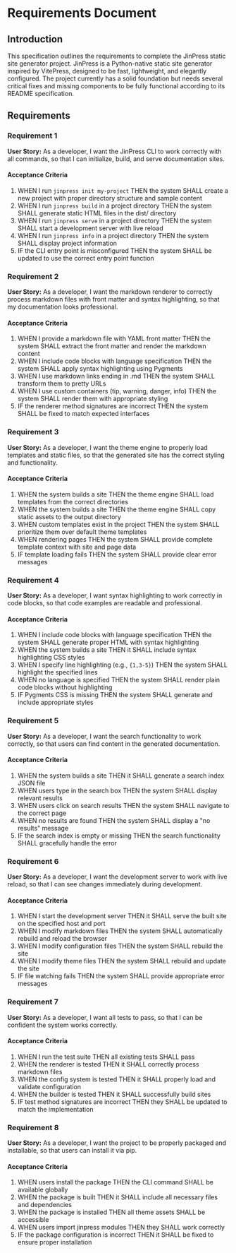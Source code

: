 # Requirements Document

## Introduction

This specification outlines the requirements to complete the JinPress static site generator project. JinPress is a Python-native static site generator inspired by VitePress, designed to be fast, lightweight, and elegantly configured. The project currently has a solid foundation but needs several critical fixes and missing components to be fully functional according to its README specification.

## Requirements

### Requirement 1

**User Story:** As a developer, I want the JinPress CLI to work correctly with all commands, so that I can initialize, build, and serve documentation sites.

#### Acceptance Criteria

1. WHEN I run `jinpress init my-project` THEN the system SHALL create a new project with proper directory structure and sample content
2. WHEN I run `jinpress build` in a project directory THEN the system SHALL generate static HTML files in the dist/ directory
3. WHEN I run `jinpress serve` in a project directory THEN the system SHALL start a development server with live reload
4. WHEN I run `jinpress info` in a project directory THEN the system SHALL display project information
5. IF the CLI entry point is misconfigured THEN the system SHALL be updated to use the correct entry point function

### Requirement 2

**User Story:** As a developer, I want the markdown renderer to correctly process markdown files with front matter and syntax highlighting, so that my documentation looks professional.

#### Acceptance Criteria

1. WHEN I provide a markdown file with YAML front matter THEN the system SHALL extract the front matter and render the markdown content
2. WHEN I include code blocks with language specification THEN the system SHALL apply syntax highlighting using Pygments
3. WHEN I use markdown links ending in .md THEN the system SHALL transform them to pretty URLs
4. WHEN I use custom containers (tip, warning, danger, info) THEN the system SHALL render them with appropriate styling
5. IF the renderer method signatures are incorrect THEN the system SHALL be fixed to match expected interfaces

### Requirement 3

**User Story:** As a developer, I want the theme engine to properly load templates and static files, so that the generated site has the correct styling and functionality.

#### Acceptance Criteria

1. WHEN the system builds a site THEN the theme engine SHALL load templates from the correct directories
2. WHEN the system builds a site THEN the theme engine SHALL copy static assets to the output directory
3. WHEN custom templates exist in the project THEN the system SHALL prioritize them over default theme templates
4. WHEN rendering pages THEN the system SHALL provide complete template context with site and page data
5. IF template loading fails THEN the system SHALL provide clear error messages

### Requirement 4

**User Story:** As a developer, I want syntax highlighting to work correctly in code blocks, so that code examples are readable and professional.

#### Acceptance Criteria

1. WHEN I include code blocks with language specification THEN the system SHALL generate proper HTML with syntax highlighting
2. WHEN the system builds a site THEN it SHALL include syntax highlighting CSS styles
3. WHEN I specify line highlighting (e.g., `{1,3-5}`) THEN the system SHALL highlight the specified lines
4. WHEN no language is specified THEN the system SHALL render plain code blocks without highlighting
5. IF Pygments CSS is missing THEN the system SHALL generate and include appropriate styles

### Requirement 5

**User Story:** As a developer, I want the search functionality to work correctly, so that users can find content in the generated documentation.

#### Acceptance Criteria

1. WHEN the system builds a site THEN it SHALL generate a search index JSON file
2. WHEN users type in the search box THEN the system SHALL display relevant results
3. WHEN users click on search results THEN the system SHALL navigate to the correct page
4. WHEN no results are found THEN the system SHALL display a "no results" message
5. IF the search index is empty or missing THEN the search functionality SHALL gracefully handle the error

### Requirement 6

**User Story:** As a developer, I want the development server to work with live reload, so that I can see changes immediately during development.

#### Acceptance Criteria

1. WHEN I start the development server THEN it SHALL serve the built site on the specified host and port
2. WHEN I modify markdown files THEN the system SHALL automatically rebuild and reload the browser
3. WHEN I modify configuration files THEN the system SHALL rebuild the site
4. WHEN I modify theme files THEN the system SHALL rebuild and update the site
5. IF file watching fails THEN the system SHALL provide appropriate error messages

### Requirement 7

**User Story:** As a developer, I want all tests to pass, so that I can be confident the system works correctly.

#### Acceptance Criteria

1. WHEN I run the test suite THEN all existing tests SHALL pass
2. WHEN the renderer is tested THEN it SHALL correctly process markdown files
3. WHEN the config system is tested THEN it SHALL properly load and validate configuration
4. WHEN the builder is tested THEN it SHALL successfully build sites
5. IF test method signatures are incorrect THEN they SHALL be updated to match the implementation

### Requirement 8

**User Story:** As a developer, I want the project to be properly packaged and installable, so that users can install it via pip.

#### Acceptance Criteria

1. WHEN users install the package THEN the CLI command SHALL be available globally
2. WHEN the package is built THEN it SHALL include all necessary files and dependencies
3. WHEN the package is installed THEN all theme assets SHALL be accessible
4. WHEN users import jinpress modules THEN they SHALL work correctly
5. IF the package configuration is incorrect THEN it SHALL be fixed to ensure proper installation